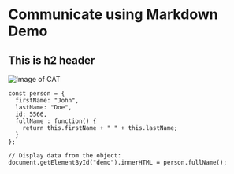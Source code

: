 # Communicate using Markdown Demo
## This is h2 header

![Image of CAT](https://ca-times.brightspotcdn.com/dims4/default/765a5ab/2147483647/strip/true/crop/2048x1452+0+0/resize/1200x851!/format/webp/quality/75/?url=https%3A%2F%2Fcalifornia-times-brightspot.s3.amazonaws.com%2F74%2F18%2F69fc455714319b86b0fea979b1e5%2Fla-sci-sn-cat-genome-20141107-001)

```
const person = {
  firstName: "John",
  lastName: "Doe",
  id: 5566,
  fullName : function() {
    return this.firstName + " " + this.lastName;
  }
};

// Display data from the object:
document.getElementById("demo").innerHTML = person.fullName();
```

